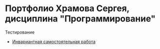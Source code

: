 # Портфолио Храмова Сергея, дисциплина "Программирование"

Тестирование

* <a href="">Инвариантная самостоятельная работа</a>
